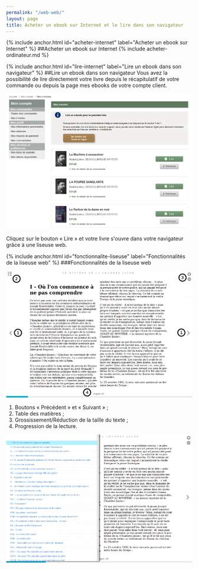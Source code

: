 ```yaml
---
permalink: "/web-web/"
layout: page
title: Acheter un ebook sur Internet et le lire dans son navigateur
---
```


{% include anchor.html id="acheter-internet" label="Acheter un ebook sur Internet" %}
##Acheter un ebook sur Internet
{% include acheter-ordinateur.md %}

{% include anchor.html id="lire-internet" label="Lire un ebook dans son navigateur" %}
##Lire un ebook dans son navigateur
Vous avez la possibilité de lire directement votre livre depuis le récapitulatif de votre commande ou depuis la page mes ebooks de votre compte client.

![](/images/telecharger-ordinateur-2.png)

Cliquez sur le bouton « Lire » et votre livre s'ouvre dans votre navigateur grâce à une liseuse web.

{% include anchor.html id="fonctionnalite-liseuse" label="Fonctionnalités de la liseuse web" %}
###Fonctionnalités de la liseuse web

![](/images/lire-web-1.png)

1. Boutons « Précédent » et « Suivant » ;
2. Table des matières ;
3. Grossissement/Réduction de la taille du texte ;
4. Progression de la lecture.

![](/images/lire-web-2.png)